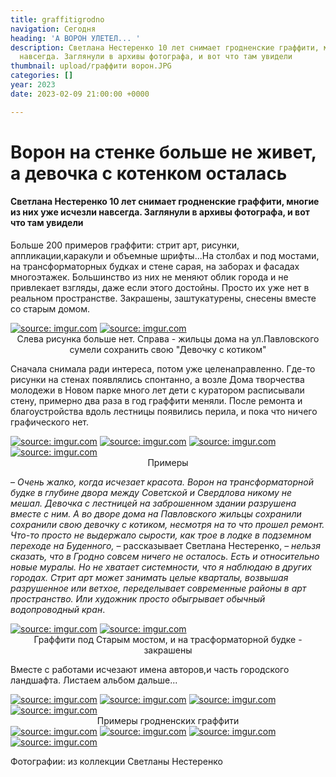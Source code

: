 ```yaml
---
title: graffitigrodno
navigation: Сегодня
heading: 'А ВОРОН УЛЕТЕЛ... '
description: Светлана Нестеренко 10 лет снимает гродненские граффити, многие из них  исчезли
  навсегда. Заглянули в архивы фотографа, и вот что там увидели
thumbnail: upload/граффити ворон.JPG
categories: []
year: 2023
date: 2023-02-09 21:00:00 +0000

---
```

# **Ворон на стенке больше не живет, а девочка с котенком осталась**

#### Светлана Нестеренко 10 лет снимает гродненские граффити, многие из них уже исчезли навсегда. Заглянули в архивы фотографа, и вот что там увидели

Больше 200 примеров граффити: стрит арт, рисунки, аппликации,каракули и объемные шрифты...На столбах и под мостами, на трансформаторных будках и стене сарая, на заборах и фасадах многоэтажек. Большинство из них не меняют облик города и не привлекает взгляды, даже если этого достойны. Просто их уже нет в реальном пространстве. Закрашены, заштукатурены, снесены вместе со старым домом.

<div class="gallery2">
<!-- Смените gallery2 на gallery3 или gallery4, цифра определяет количество картинок в одном ряду -->
<a href="https://imgur.com/jSpIYHl"><img src="https://i.imgur.com/jSpIYHl.jpg" title="source: imgur.com" /></a>
<a href="https://imgur.com/pkgR18L"><img src="https://i.imgur.com/pkgR18L.jpg" title="source: imgur.com" /></a>  
</div>
<center>Слева рисунка больше нет. Справа - жильцы дома на ул.Павловского сумели сохранить свою "Девочку с котиком"</center>

Сначала снимала ради интереса, потом уже целенаправленно. Где-то рисунки на стенах появлялись спонтанно, а возле Дома творчества молодежи в Новом парке много лет дети с куратором расписывали стену, примерно два раза в год граффити меняли. После ремонта и благоустройства вдоль лестницы появились перила, и пока что ничего графического нет.

<div class="gallery4">
<!-- Смените gallery2 на gallery3 или gallery4, цифра определяет количество картинок в одном ряду -->
<a href="https://imgur.com/qQzJp4i"><img src="https://i.imgur.com/qQzJp4i.jpg" title="source: imgur.com" /></a>
<a href="https://imgur.com/9XCpLwp"><img src="https://i.imgur.com/9XCpLwp.jpg" title="source: imgur.com" /></a>
<a href="https://imgur.com/ZOrkXgt"><img src="https://i.imgur.com/ZOrkXgt.jpg" title="source: imgur.com" /></a>
<a href="https://imgur.com/oQrHu8K"><img src="https://i.imgur.com/oQrHu8K.jpg" title="source: imgur.com" /></a>
</div>  
<center>Примеры</center>

– _Очень жалко, когда исчезает красота.  Ворон на трансформаторной будке в глубине двора между Советской и Свердлова никому не мешал. Девочка с лестницей на заброшенном здании разрушена вместе с ним. А во дворе дома на Павловского жильцы сохранили сохранили свою девочку с котиком, несмотря на то что прошел ремонт. Что-то просто не выдержало сырости, как трое в лодке в подземном переходе на Буденного,_ – рассказывает Светлана Нестеренко, – _нельзя сказать, что в Гродно совсем ничего не осталось. Есть и относительно новые муралы. Но не хватает системности, что я наблюдаю в других городах. Стрит арт может занимать целые кварталы, возвышая разрушенное или ветхое, переделывает современные районы в арт пространство. Или художник просто обыгрывает обычный водопроводный кран_.

<div class="gallery2"> <!-- Смените gallery2 на gallery3 или gallery4, цифра определяет количество картинок в одном ряду -->
<a href="https://imgur.com/c6thbS0"><img src="https://i.imgur.com/c6thbS0.jpg" title="source: imgur.com" /></a>
<a href="https://imgur.com/IxY5y1l"><img src="https://i.imgur.com/IxY5y1l.jpg" title="source: imgur.com" /></a>
</div>  
<center>Граффити под Старым мостом, и на трасформаторной будке - закрашены</center>

Вместе с работами исчезают имена авторов,и часть городского ландшафта. Листаем альбом дальше...

<div class="gallery2"> <!-- Смените gallery2 на gallery3 или gallery4, цифра определяет количество картинок в одном ряду --> 
<a href="https://imgur.com/32srvSM"><img src="https://i.imgur.com/32srvSM.jpg" title="source: imgur.com" /></a>
<a href="https://imgur.com/pOTzjh0"><img src="https://i.imgur.com/pOTzjh0.jpg" title="source: imgur.com" /></a>
<a href="https://imgur.com/bakyeN7"><img src="https://i.imgur.com/bakyeN7.jpg" title="source: imgur.com" /></a>
<a href="https://imgur.com/vaIk5r7"><img src="https://i.imgur.com/vaIk5r7.jpg" title="source: imgur.com" /></a>
</div>
<center>Примеры гродненских граффити</center>

<div class="gallery2"> <!-- Смените gallery2 на gallery3 или gallery4, цифра определяет количество картинок в одном ряду -->
<a href="https://imgur.com/EUT3qMR"><img src="https://i.imgur.com/EUT3qMR.jpg" title="source: imgur.com" /></a>
<a href="https://imgur.com/8V4woEV"><img src="https://i.imgur.com/8V4woEV.jpg" title="source: imgur.com" /></a>
<a href="https://imgur.com/nhRef62"><img src="https://i.imgur.com/nhRef62.jpg" title="source: imgur.com" /></a>
<a href="https://imgur.com/w4j4nQr"><img src="https://i.imgur.com/w4j4nQr.jpg" title="source: imgur.com" /></a>
</div>

Фотографии: из коллекции Светланы Нестеренко